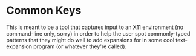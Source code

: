 Common Keys
===========

This is meant to be a tool that captures input to an X11 environment (no command-line only, sorry) in order to help the user spot commonly-typed patterns that they might do well to add expansions for in some cool text-expansion program (or whatever they're called).